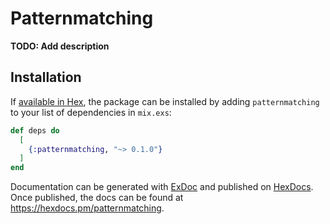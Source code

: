 # Patternmatching

**TODO: Add description**

## Installation

If [available in Hex](https://hex.pm/docs/publish), the package can be installed
by adding `patternmatching` to your list of dependencies in `mix.exs`:

```elixir
def deps do
  [
    {:patternmatching, "~> 0.1.0"}
  ]
end
```

Documentation can be generated with [ExDoc](https://github.com/elixir-lang/ex_doc)
and published on [HexDocs](https://hexdocs.pm). Once published, the docs can
be found at <https://hexdocs.pm/patternmatching>.

